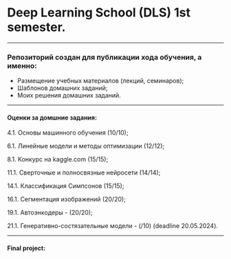 # Deep Learning School (DLS) 1st semester.

---

### Репозиторий создан для публикации хода обучения, а именно:
* Размещение учебных материалов (лекций, семинаров);
* Шаблонов домашних заданий;
* Моих решения домашних заданий.

---
#### Оценки за домшние задания:
4.1. Основы машинного обучения (10/10);

6.1. Линейные модели и методы оптимизации (12/12);

8.1. Конкурс на kaggle.com (15/15);

11.1. Сверточные и полносвязные нейросети (14/14);

14.1. Классификация Симпсонов (15/15);

16.1. Сегментация изображений (20/20);

19.1. Автоэнкодеры - (20/20);

21.1. Генеративно-состязательные модели - (/10) (deadline 20.05.2024).

---
#### Final project:
